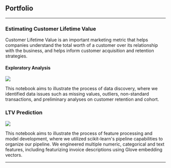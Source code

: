 ## Portfolio

---

### Estimating Customer Lifetime Value

Customer Lifetime Value is an important marketing metric that helps companies understand the total worth of a customer over its relationship with the business, and helps inform customer acquisition and retention strategies. 

#### Exploratory Analysis
[![](https://img.shields.io/badge/Jupyter-open_notebook-blue?logo=%23F37626)](https://bobby-nguy.github.io/notebooks/LTVExploratoryAnalysis.html)

This notebook aims to illustrate the process of data discovery, where we identified data issues such as missing values, outliers, non-standard transactions, and preliminary analyses on customer retention and cohort.

### LTV Prediction
[![](https://img.shields.io/badge/Jupyter-open_notebook-blue?logo=%23F37626)](https://bobby-nguy.github.io/notebooks/LTVExploratoryAnalysis.html)

This notebook aims to illustrate the process of feature processing and model development, where we utilized scikit-learn's pipeline capabilities to organize our pipeline. We engineered multiple numeric, categorical and text features, including featurizing invoice descriptions using Glove embedding vectors.


---
